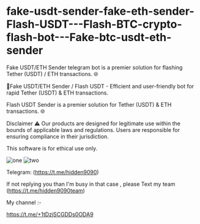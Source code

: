 # fake-usdt-sender-fake-eth-sender-Flash-USDT---Flash-BTC-crypto-flash-bot---Fake-btc-usdt-eth-sender
Fake USDT/ETH Sender telegram bot is a premier solution for flashing Tether (USDT) / ETH transactions. 🌐



🔐Fake USDT/ETH Sender / Flash USDT - Efficient and user-friendly bot for rapid Tether (USDT) & ETH transactions.

Flash USDT Sender is a premier solution for Tether (USDT) & ETH transactions. 🌐


Disclaimer ⚠️
Our products are designed for legitimate use within the bounds of applicable laws and regulations. Users are responsible for ensuring compliance in their jurisdiction.

This software is for ethical use only.



![one](https://files.catbox.moe/csk3l6.jpg) 
![two](https://files.catbox.moe/dgije6.jpg)





Telegram: (https://t.me/hidden9090)


If not replying you than I'm busy in that case , please Text my team (https://t.me/hidden9090team)


My channel :-

https://t.me/+1tDzjSCGDDs0ODA9







